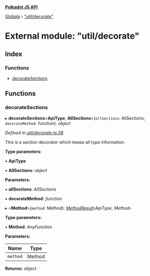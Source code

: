 **[Polkadot JS API](../README.md)**

[Globals](../globals.md) › [&quot;util/decorate&quot;](_util_decorate_.md)

# External module: "util/decorate"

## Index

### Functions

* [decorateSections](_util_decorate_.md#decoratesections)

## Functions

###  decorateSections

▸ **decorateSections**<**ApiType**, **AllSections**>(`allSections`: AllSections, `decorateMethod`: function): *object*

*Defined in [util/decorate.ts:38](https://github.com/polkadot-js/api/blob/b62b1b2/packages/api/src/util/decorate.ts#L38)*

This is a section decorator which keeps all type information.

**Type parameters:**

▪ **ApiType**

▪ **AllSections**: *object*

**Parameters:**

▪ **allSections**: *AllSections*

▪ **decorateMethod**: *function*

▸ <**Method**>(`method`: Method): *[MethodResult](_types_.md#methodresult)‹ApiType, Method›*

**Type parameters:**

▪ **Method**: *AnyFunction*

**Parameters:**

Name | Type |
------ | ------ |
`method` | Method |

**Returns:** *object*